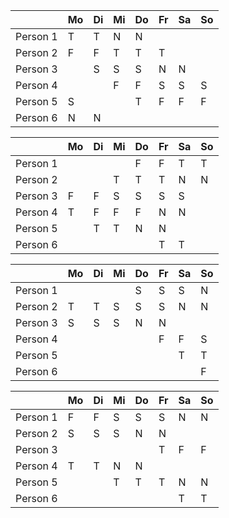 |           | Mo  | Di  | Mi  | Do  | Fr  | Sa  | So  |
|-----------|-----|-----|-----|-----|-----|-----|-----|
| Person 1  | T   | T   | N   | N   |     |     |     |
| Person 2  | F   | F   | T   | T   | T   |     |     |
| Person 3  |     | S   | S   | S   | N   | N   |     |
| Person 4  |     |     | F   | F   | S   | S   | S   |
| Person 5  | S   |     |     | T   | F   | F   | F   |
| Person 6  | N   | N   |     |     |     |     |     |

|           | Mo  | Di  | Mi  | Do  | Fr  | Sa  | So  |
|-----------|-----|-----|-----|-----|-----|-----|-----|
| Person 1  |     |     |     | F   | F   | T   | T   |
| Person 2  |     |     | T   | T   | T   | N   | N   |
| Person 3  | F   | F   | S   | S   | S   | S   |     |
| Person 4  | T   | F   | F   | F   | N   | N   |     |
| Person 5  |     | T   | T   | N   | N   |     |     |
| Person 6  |     |     |     |     | T   | T   |     |

|           | Mo  | Di  | Mi  | Do  | Fr  | Sa  | So  |
|-----------|-----|-----|-----|-----|-----|-----|-----|
| Person 1  |     |     |     | S   | S   | S   | N   |
| Person 2  | T   | T   | S   | S   | S   | N   | N   |
| Person 3  | S   | S   | S   | N   | N   |     |     |
| Person 4  |     |     |     |     | F   | F   | S   |
| Person 5  |     |     |     |     |     | T   | T   |
| Person 6  |     |     |     |     |     |     | F   |

|           | Mo  | Di  | Mi  | Do  | Fr  | Sa  | So  |
|-----------|-----|-----|-----|-----|-----|-----|-----|
| Person 1  | F   | F   | S   | S   | S   | N   | N   |
| Person 2  | S   | S   | S   | N   | N   |     |     |
| Person 3  |     |     |     |     | T   | F   | F   |
| Person 4  | T   | T   | N   | N   |     |     |     |
| Person 5  |     |     | T   | T   | T   | N   | N   |
| Person 6  |     |     |     |     |     | T   | T   |

